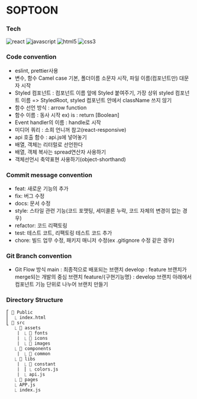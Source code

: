 # SOPTOON

### Tech
![react](https://img.shields.io/badge/-react-58c3ff?labelColor=white&logo=React)
![javascript](https://img.shields.io/badge/-javascript-ffd700?labelColor=white&logo=JavaScript)
![html5](https://img.shields.io/badge/-html5-fe765a?labelColor=white&logo=HTML5)
![css3](https://img.shields.io/badge/-css3-white?labelColor=blue&logo=CSS3)



### Code convention
- eslint, prettier사용
- 변수, 함수 Camel case 기본, 폴더이름 소문자 시작, 파일 이름(컴포넌트만) 대문자 시작
- Styled 컴포넌트 : 컴포넌트 이름 앞에 Styled 붙여주기, 가장 상위 styled 컴포넌트 이름 => StyledRoot, styled 컴포넌트 안에서 className 쓰지 않기
- 함수 선언 방식 : arrow function
- 함수 이름 : 동사 시작 ex) is : return [Boolean]
- Event handler의 이름 : handle로 시작
- 미디어 쿼리 : 소희 언니꺼 참고(react-responsive)
- api 호출 함수 : api.js에 넣어놓기
- 배열, 객체는 리터럴로 선언한다
- 배열, 객체 복사는 spread연산자 사용하기
- 객체선언시 축약표현 사용하기(object-shorthand)



### Commit message convention
- feat: 새로운 기능의 추가  
- fix: 버그 수정
- docs: 문서 수정
- style: 스타일 관련 기능(코드 포맷팅, 세미콜론 누락, 코드 자체의 변경이 없는 경우)
- refactor: 코드 리팩토링
- test: 테스트 코트, 리팩토링 테스트 코드 추가
- chore: 빌드 업무 수정, 패키지 매니저 수정(ex .gitignore 수정 같은 경우)



### Git Branch convention
- Git Flow 방식
main : 최종적으로 배포되는 브랜치
develop : feature 브랜치가 merge되는 개발의 중심 브랜치
feature/{구현기능명} : develop 브랜치 아래에서 컴포넌트 기능 단위로 나누어 브랜치 만들기



### Directory Structure
```
⎡ 📁 Public
⎜  ⎿ index.html
⎣ 📁 src
   ⎿ 📁 assets
   ⎹  ⎿ 📁 fonts
   ⎹  ⎿ 📁 icons
   ⎹  ⎿ 📁 images
   ⎿ 📁 components
   ⎹  ⎿ 📁 common 
   ⎿ 📁 libs
   ⎹  ⎿ 📁 constant
   ⎹  ⎮ ⎿ colors.js
   ⎹  ⎿ api.js
   ⎿ 📁 pages
   ⎿ APP.js
   ⎿ index.js
```


